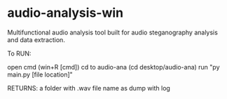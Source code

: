 # audio-analysis-win
Multifunctional audio analysis tool built for audio steganography analysis and data extraction.

To RUN:

open cmd (win+R [cmd])
cd to audio-ana (cd desktop/audio-ana)
run "py main.py [file location]"


RETURNS: 
a folder with .wav file name as dump with log